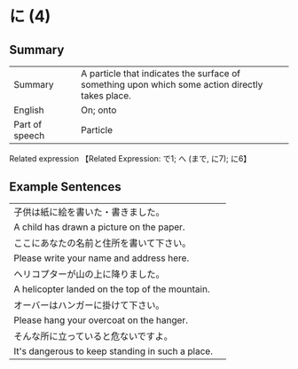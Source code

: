 # に (4)

## Summary

<table><tr>   <td>Summary<td>   <td>A particle that indicates the surface of something upon which some action directly takes place.</td><tr><tr>   <td>English<td>   <td>On; onto</td><tr><tr>   <td>Part of speech<td>   <td>Particle</td><tr></table><tr>   <td>Related expression<td>   <td>【Related Expression: で1; へ (まで, に7); に6】</td><tr></table></table>

## Example Sentences

<table><tr><td>子供は紙に絵を書いた・書きました。<td><tr><tr><td>A child has drawn a picture on the paper.<td><tr><tr><td>ここにあなたの名前と住所を書いて下さい。<td><tr><tr><td>Please write your name and address here.<td><tr><tr><td>ヘリコプターが山の上に降りました。<td><tr><tr><td>A helicopter landed on the top of the mountain.<td><tr><tr><td>オーバーはハンガーに掛けて下さい。<td><tr><tr><td>Please hang your overcoat on the hanger.<td><tr><tr><td>そんな所に立っていると危ないですよ。<td><tr><tr><td>It's dangerous to keep standing in such a place.<td><tr></table>

